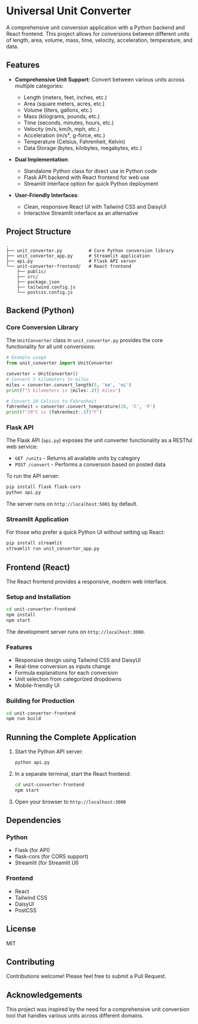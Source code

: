 # Universal Unit Converter

A comprehensive unit conversion application with a Python backend and React frontend. This project allows for conversions between different units of length, area, volume, mass, time, velocity, acceleration, temperature, and data.

## Features

- **Comprehensive Unit Support**: Convert between various units across multiple categories:
  - Length (meters, feet, inches, etc.)
  - Area (square meters, acres, etc.)
  - Volume (liters, gallons, etc.)
  - Mass (kilograms, pounds, etc.)
  - Time (seconds, minutes, hours, etc.)
  - Velocity (m/s, km/h, mph, etc.)
  - Acceleration (m/s², g-force, etc.)
  - Temperature (Celsius, Fahrenheit, Kelvin)
  - Data Storage (bytes, kilobytes, megabytes, etc.)

- **Dual Implementation**:
  - Standalone Python class for direct use in Python code
  - Flask API backend with React frontend for web use
  - Streamlit interface option for quick Python deployment

- **User-Friendly Interfaces**:
  - Clean, responsive React UI with Tailwind CSS and DaisyUI
  - Interactive Streamlit interface as an alternative

## Project Structure

```
.
├── unit_converter.py          # Core Python conversion library
├── unit_converter_app.py      # Streamlit application
├── api.py                     # Flask API server
└── unit-converter-frontend/   # React frontend
    ├── public/
    ├── src/
    ├── package.json
    ├── tailwind.config.js
    └── postcss.config.js
```

## Backend (Python)

### Core Conversion Library

The `UnitConverter` class in `unit_converter.py` provides the core functionality for all unit conversions:

```python
# Example usage
from unit_converter import UnitConverter

converter = UnitConverter()
# Convert 5 kilometers to miles
miles = converter.convert_length(5, 'km', 'mi')
print(f"5 kilometers is {miles:.2f} miles")

# Convert 20 Celsius to Fahrenheit
fahrenheit = converter.convert_temperature(20, 'C', 'F')
print(f"20°C is {fahrenheit:.1f}°F")
```

### Flask API

The Flask API (`api.py`) exposes the unit converter functionality as a RESTful web service:

- `GET /units` - Returns all available units by category
- `POST /convert` - Performs a conversion based on posted data

To run the API server:

```bash
pip install flask flask-cors
python api.py
```

The server runs on `http://localhost:5001` by default.

### Streamlit Application

For those who prefer a quick Python UI without setting up React:

```bash
pip install streamlit
streamlit run unit_converter_app.py
```

## Frontend (React)

The React frontend provides a responsive, modern web interface.

### Setup and Installation

```bash
cd unit-converter-frontend
npm install
npm start
```

The development server runs on `http://localhost:3000`.

### Features

- Responsive design using Tailwind CSS and DaisyUI
- Real-time conversion as inputs change
- Formula explanations for each conversion
- Unit selection from categorized dropdowns
- Mobile-friendly UI

### Building for Production

```bash
cd unit-converter-frontend
npm run build
```

## Running the Complete Application

1. Start the Python API server:
   ```bash
   python api.py
   ```

2. In a separate terminal, start the React frontend:
   ```bash
   cd unit-converter-frontend
   npm start
   ```

3. Open your browser to `http://localhost:3000`

## Dependencies

### Python
- Flask (for API)
- flask-cors (for CORS support)
- Streamlit (for Streamlit UI)

### Frontend
- React 
- Tailwind CSS
- DaisyUI
- PostCSS

## License

MIT

## Contributing

Contributions welcome! Please feel free to submit a Pull Request.

## Acknowledgements

This project was inspired by the need for a comprehensive unit conversion tool that handles various units across different domains. 